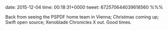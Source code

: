 date: 2015-12-04
time: 00:18:31+0000
tweet: 672570644039618560
%%%

Back from seeing the PSPDF home team in Vienna; Christmas coming up; Swift open source; Xenoblade Chronicles X out. Good times.
